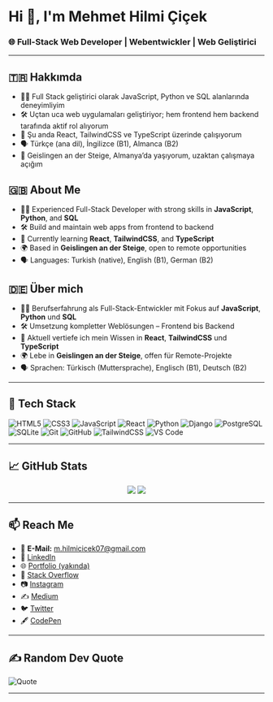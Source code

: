 # Hi 👋, I'm Mehmet Hilmi Çiçek  
### 🌐 Full-Stack Web Developer | Webentwickler | Web Geliştirici  

---

## 🇹🇷 Hakkımda  
- 👨‍💻 Full Stack geliştirici olarak JavaScript, Python ve SQL alanlarında deneyimliyim  
- 🛠️ Uçtan uca web uygulamaları geliştiriyor; hem frontend hem backend tarafında aktif rol alıyorum  
- 🌱 Şu anda React, TailwindCSS ve TypeScript üzerinde çalışıyorum  
- 🗣️ Türkçe (ana dil), İngilizce (B1), Almanca (B2)  
- 📍 Geislingen an der Steige, Almanya’da yaşıyorum, uzaktan çalışmaya açığım  

## 🇬🇧 About Me  
- 👨‍💻 Experienced Full-Stack Developer with strong skills in **JavaScript**, **Python**, and **SQL**  
- 🛠️ Build and maintain web apps from frontend to backend  
- 🌱 Currently learning **React**, **TailwindCSS**, and **TypeScript**  
- 🌍 Based in **Geislingen an der Steige**, open to remote opportunities  
- 🗣️ Languages: Turkish (native), English (B1), German (B2)  

## 🇩🇪 Über mich  
- 👨‍💻 Berufserfahrung als Full-Stack-Entwickler mit Fokus auf **JavaScript**, **Python** und **SQL**  
- 🛠️ Umsetzung kompletter Weblösungen – Frontend bis Backend  
- 🌱 Aktuell vertiefe ich mein Wissen in **React**, **TailwindCSS** und **TypeScript**  
- 🌍 Lebe in **Geislingen an der Steige**, offen für Remote-Projekte  
- 🗣️ Sprachen: Türkisch (Muttersprache), Englisch (B1), Deutsch (B2)  

---

## 🧰 Tech Stack  
![HTML5](https://img.shields.io/badge/-HTML5-E34F26?style=flat&logo=html5&logoColor=white)
![CSS3](https://img.shields.io/badge/-CSS3-1572B6?style=flat&logo=css3)
![JavaScript](https://img.shields.io/badge/-JavaScript-F7DF1E?style=flat&logo=javascript&logoColor=000)
![React](https://img.shields.io/badge/-React-20232A?style=flat&logo=react)
![Python](https://img.shields.io/badge/-Python-3776AB?style=flat&logo=python)
![Django](https://img.shields.io/badge/-Django-092E20?style=flat&logo=django)
![PostgreSQL](https://img.shields.io/badge/-PostgreSQL-336791?style=flat&logo=postgresql)
![SQLite](https://img.shields.io/badge/-SQLite-003B57?style=flat&logo=sqlite)
![Git](https://img.shields.io/badge/-Git-F05032?style=flat&logo=git)
![GitHub](https://img.shields.io/badge/-GitHub-181717?style=flat&logo=github)
![TailwindCSS](https://img.shields.io/badge/-TailwindCSS-38B2AC?style=flat&logo=tailwind-css)
![VS Code](https://img.shields.io/badge/-VS%20Code-007ACC?style=flat&logo=visual-studio-code)

---

## 📈 GitHub Stats  
<p align="center">
  <img src="https://github-readme-stats.vercel.app/api?username=mehmethilmicicek&show_icons=true&theme=tokyonight" />
  <img src="https://github-readme-stats.vercel.app/api/top-langs/?username=mehmethilmicicek&layout=compact&theme=tokyonight" />
</p>

---

## 📫 Reach Me  
- 📧 **E-Mail:** m.hilmicicek07@gmail.com  
- 💼 [LinkedIn](https://www.linkedin.com/in/mehmet-hilmi-çiçek-b987062a6)  
- 🌐 [Portfolio (yakında)](https://your-portfolio.com)  
- 🧠 [Stack Overflow](https://stackoverflow.com/users/your-id)  
- 📷 [Instagram](https://instagram.com/your-handle)  
- ✍️ [Medium](https://medium.com/@your-handle)  
- 🐦 [Twitter](https://twitter.com/your-handle)  
- 🖋️ [CodePen](https://codepen.io/your-handle)

---

## ✍️ Random Dev Quote  
![Quote](https://quotes-github-readme.vercel.app/api?type=horizontal&theme=dark)

---

